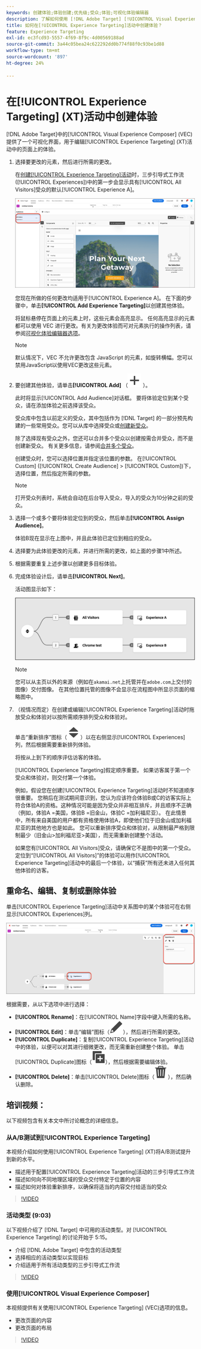 ```yaml
---
keywords: 创建体验;体验创建;优先级;受众;体验;可视化体验编辑器
description: 了解如何使用 [!DNL Adobe Target] [!UICONTROL Visual Experience Composer] (VEC)在[!UICONTROL Experience Targeting] (XT)活动中的页面上创建和编辑体验。
title: 如何在[!UICONTROL Experience Targeting]活动中创建体验？
feature: Experience Targeting
exl-id: ec3fcd93-5557-4f69-8f9c-4d00569188ad
source-git-commit: 3a44c05bea24c622292dd0b774f88f0c93be1d88
workflow-type: tm+mt
source-wordcount: '897'
ht-degree: 24%

---
```


# 在[!UICONTROL Experience Targeting] (XT)活动中创建体验

[!DNL Adobe Target]中的[!UICONTROL Visual Experience Composer] (VEC)提供了一个可视化界面，用于编辑[!UICONTROL Experience Targeting] (XT)活动中的页面上的体验。

1. 选择要更改的元素，然后进行所需的更改。

   在[创建[!UICONTROL Experience Targeting]活动](/help/main/c-activities/t-experience-target/t-xt-create/xt-create.md)时，三步引导式工作流([!UICONTROL Experiences])中的第一步会显示具有[!UICONTROL All Visitors]受众的默认[!UICONTROL Experience A]。

   ![“所有访客”受众](/help/main/c-activities/t-experience-target/t-xt-create/assets/all-visitors-new.png)

   您现在所做的任何更改均适用于[!UICONTROL Experience A]。 在下面的步骤中，单击&#x200B;**[!UICONTROL Add Experience Targeting]**&#x200B;以创建其他体验。

   将鼠标悬停在页面上的元素上时，这些元素会高亮显示。 任何高亮显示的元素都可以使用 VEC 进行更改。有关为更改体验而可对元素执行的操作列表，请参阅[可视化体验编辑器选项](/help/main/c-experiences/c-visual-experience-composer/viztarget-options.md)。

   >[!NOTE]
   >
   >默认情况下，VEC 不允许更改包含 JavaScript 的元素，如旋转横幅。您可以禁用JavaScript以使用VEC更改这些元素。

1. 要创建其他体验，请单击&#x200B;**[!UICONTROL Add]** （![添加按钮](/help/main/assets/icons/Add.svg) ）。

   此时将显示[!UICONTROL Add Audience]对话框。 要将体验定位到某个受众，请在添加体验之前选择该受众。

   受众库中包含以前定义的受众，其中包括作为 [!DNL Target] 的一部分预先构建的一些常用受众。您可以从库中选择受众或[创建新受众](/help/main/c-target/c-audiences/audiences.md#concept_65BE870D290E412D8BBF557EEA67C271)。

   除了选择现有受众之外，您还可以合并多个受众以创建按需合并受众，而不是创建新受众。 有关更多信息，请参阅[合并多个受众](/help/main/c-target/combining-multiple-audiences.md#concept_A7386F1EA4394BD2AB72399C225981E5)。

   创建受众时，您可以选择位置并指定该位置的参数。 在[!UICONTROL Custom] ([!UICONTROL Create Audience] > [!UICONTROL Custom])下，选择位置，然后指定所需的参数。

   >[!NOTE]
   >
   >打开受众列表时，系统会自动在后台导入受众，导入的受众为10分钟之前的受众。

1. 选择一个或多个要将体验定位到的受众，然后单击&#x200B;**[!UICONTROL Assign Audience]**。

   体验B现在显示在上图中，并且此体验已定位到相应的受众。

1. 选择要为此体验更改的元素，并进行所需的更改，如上面的步骤1中所述。

1. 根据需要重复上述步骤以创建更多目标体验。

1. 完成体验设计后，请单击&#x200B;**[!UICONTROL Next]**。

   活动图显示如下：

   ![XT 定位图](/help/main/c-activities/t-experience-target/t-xt-create/assets/xt_diagram-refresh.png)

   >[!NOTE]
   >
   >您可以从主页以外的来源（例如在`akamai.net`上托管并在`adobe.com`上交付的图像）交付图像。 在其他位置托管的图像不会显示在流程图中所显示页面的缩略图中。

1. （视情况而定）在创建或编辑[!UICONTROL Experience Targeting]活动时拖放受众和体验对以按所需顺序排列受众和体验对。

   单击“重新排序”图标（![重新排序图标](/help/main/assets/icons/Reorder.svg)）以在右侧显示[!UICONTROL Experiences]列，然后根据需要重新排列体验。

   将按从上到下的顺序评估访客的体验。

   [!UICONTROL Experience Targeting]假定顺序重要。 如果访客属于第一个受众和体验对，则交付第一个体验。

   例如，假设您在创建[!UICONTROL Experience Targeting]活动时不知道顺序很重要。 您稍后在测试期间意识到，您认为应该符合体验B或C的访客实际上符合体验A的资格。这种情况可能是因为受众并非相互排斥，并且顺序不正确（例如，体验A =美国，体验B =旧金山，体验C =加利福尼亚）。 在此情景中，所有来自美国的用户都有资格使用体验A，即使他们位于旧金山或加利福尼亚的其他地方也是如此。 您可以重新排序受众和体验对，从限制最严格到限制最少（旧金山>加利福尼亚>美国），而无需重新创建整个活动。

   如果您有[!UICONTROL All Visitors]受众，请确保它不是图中的第一个受众。 定位到“[!UICONTROL All Visitors]”的体验可以用作[!UICONTROL Experience Targeting]活动中的最后一个体验，以“捕获”所有还未进入任何其他体验的访客。

## 重命名、编辑、复制或删除体验

单击[!UICONTROL Experience Targeting]活动中关系图中的某个体验可在右侧显示[!UICONTROL Experiences]列。

![“重命名”和“编辑”选项](/help/main/c-activities/t-experience-target/t-xt-create/assets/experience_edit-refresh.png)

根据需要，从以下选项中进行选择：

* **[!UICONTROL Rename]**：在[!UICONTROL Name]字段中键入所需的名称。
* **[!UICONTROL Edit]**：单击“编辑”图标（![编辑图标](/help/main/assets/icons/Edit.svg)），然后进行所需的更改。
* **[!UICONTROL Duplicate]**：复制[!UICONTROL Experience Targeting]活动中的体验，以便可以对其进行细微更改，而无需重新创建整个体验。 单击[!UICONTROL Duplicate]图标（![复制图标](/help/main/assets/icons/Duplicate.svg)），然后根据需要编辑体验。
* **[!UICONTROL Delete]**：单击[!UICONTROL Delete]图标（![删除图标](/help/main/assets/icons/Delete.svg)），然后确认删除。

## 培训视频：

以下视频包含有关本文中所讨论概念的详细信息。

### 从A/B测试到[!UICONTROL Experience Targeting]

本视频介绍如何使用[!UICONTROL Experience Targeting] (XT)将A/B测试提升到新的水平。

* 描述用于配置[!UICONTROL Experience Targeting]活动的三步引导式工作流
* 描述如何向不同地理区域的受众交付特定于位置的内容
* 描述如何对体验重新排序，以确保将适当的内容交付给适当的受众

>[!VIDEO](https://video.tv.adobe.com/v/22418/)

### 活动类型 (9:03)

以下视频介绍了 [!DNL Target] 中可用的活动类型。对 [!UICONTROL Experience Targeting] 的讨论开始于 5:15。

* 介绍 [!DNL Adobe Target] 中包含的活动类型
* 选择相应的活动类型以实现目标
* 介绍适用于所有活动类型的三步引导式工作流

>[!VIDEO](https://video.tv.adobe.com/v/17386)

### 使用[!UICONTROL Visual Experience Composer]

本视频提供有关使用[!UICONTROL Experience Targeting] (VEC)选项的信息。

* 更改页面的内容
* 更改页面的布局

>[!VIDEO](https://video.tv.adobe.com/v/17399)
